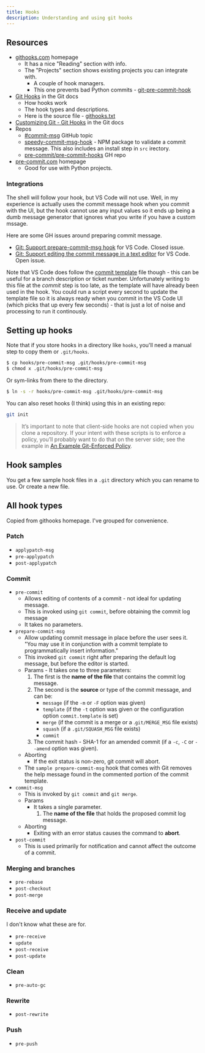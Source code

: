 ```yaml
---
title: Hooks
description: Understanding and using git hooks
---
```



## Resources

- [githooks.com](https://githooks.com/) homepage
    - It has a nice "Reading" section with info.
    - The "Projects" section shows existing projects you can integrate with.
        - A couple of hook managers.
        - This one prevents bad Python commits - [git-pre-commit-hook](https://pypi.org/project/git-pre-commit-hook/)
- [Git Hooks](https://git-scm.com/docs/githooks) in the Git docs
    - How hooks work
    - The hook types and descriptions.
    - Here is the source file - [githooks.txt](https://github.com/git/git/blob/master/Documentation/githooks.txt)
- [Customizing Git - Git Hooks](https://git-scm.com/book/en/v2/Customizing-Git-Git-Hooks) in the Git docs
- Repos
    - [#commit-msg](https://github.com/topics/commit-msg) GitHub topic
    - [speedy-commit-msg-hook](https://github.com/alan-agius4/speedy-commit-msg-hook) - NPM package to validate a commit message. This also includes an install step in `src` irectory.
    - [pre-commit/pre-commit-hooks](https://github.com/pre-commit/pre-commit-hooks) GH repo
- [pre-commit.com](https://pre-commit.com/) homepage 
    - Good for use with Python projects.

### Integrations

The shell will follow your hook, but VS Code will not use. Well, in my experience is actually uses the commit message hook when you commit with the UI, but the hook cannot use any input values so it ends up being a dumb message generator that ignores what you write if you have a custom mssage.

Here are some GH issues around preparing commit message.

- [Git: Support prepare-commit-msg hook](https://github.com/microsoft/vscode/issues/94274) for VS Code. Closed issue.
- [Git: Support editing the commit message in a text editor](https://github.com/microsoft/vscode/issues/30562) for VS Code. Open issue.

Note that VS Code does follow the [commit template] file though - this can be useful for a branch description or ticket number. Unfortunately writing to this file at the _commit_ step is too late, as the template will have already been used in the hook. You could run a script every second to update the template file so it is always ready when you commit in the VS Code UI (which picks that up every few seconds) - that is just a lot of noise and processing to run it continously.

[commit template]: https://github.com/MichaelCurrin/learn-to-code/blob/master/en/topics/version_control/Git/configure/commit_message_template.md


## Setting up hooks

Note that if you store hooks in a directory like `hooks`, you'll need a manual step to copy them or `.git/hooks`. 

```sh
$ cp hooks/pre-commit-msg .git/hooks/pre-commit-msg
$ chmod x .git/hooks/pre-commit-msg
```

Or sym-links from there to the directory.

```sh
$ ln -s -r hooks/pre-commit-msg .git/hooks/pre-commit-msg
```

You can also reset hooks (I think) using this in an existing repo:

```sh
git init
```

> It’s important to note that client-side hooks are not copied when you clone a repository. If your intent with these scripts is to enforce a policy, you’ll probably want to do that on the server side; see the example in [An Example Git-Enforced Policy](https://git-scm.com/book/en/v2/Customizing-Git-An-Example-Git-Enforced-Policy#_an_example_git_enforced_policy).


## Hook samples

You get a few sample hook files in a `.git` directory which you can rename to use. Or create a new file.

## All hook types

Copied from githooks homepage. I've grouped for convenience.

### Patch

- `applypatch-msg`
- `pre-applypatch`
- `post-applypatch`

### Commit

- `pre-commit`
    - Allows editing of contents of a commit - not ideal for updating message.
    - This is invoked using `git commit`, before obtaining the commit log message
    - It takes no parameters.
- `prepare-commit-msg`
    - Allow updating commit message in place before the user sees it. "You may use it in conjunction with a commit template to programmatically insert information."
    - This invoked `git commit` right after preparing the default log message, but before the editor is started.
    - Params - It takes one to three parameters:
        1. The first is the **name of the file** that contains the commit log message. 
        2. The second is the **source** or type of the commit message, and can be: 
            - `message` (if the `-m` or `-F` option was given)
            - `template` (if the `-t` option was given or the configuration option `commit.template` is set)
            - `merge` (if the commit is a merge or a .`git/MERGE_MSG` file exists)
            - `squash` (if a `.git/SQUASH_MSG` file exists)
            - `commit`
        3. The commit hash - SHA-1 for an amended commit (if a `-c`, `-C` or `--amend` option was given).
    - Aborting
        - If the exit status is non-zero, git commit will abort.
    - The `sample prepare-commit-msg` hook that comes with Git removes the help message found in the commented portion of the commit template.
- `commit-msg`
    - This is invoked by `git commit` and `git merge`.
    - Params
        - It takes a single parameter.
            1. The **name of the file** that holds the proposed commit log message.
    - Aborting
        - Exiting with an error status causes the command to **abort**.
- `post-commit`
    - This is used primarily for notification and cannot affect the outcome of a commit.

### Merging and branches

- `pre-rebase`
- `post-checkout`
- `post-merge`

### Receive and update

I don't know what these are for.

- `pre-receive`
- `update`
- `post-receive`
- `post-update`

### Clean

- `pre-auto-gc`

### Rewrite

- `post-rewrite`

### Push

- `pre-push`


